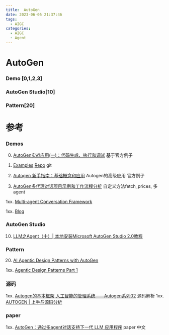 ```yaml
---
title:  AutoGen
date: 2023-06-05 21:37:46
tags:
  - AIGC
categories: 
  - AIGC
  - Agent  
---
```


<p></p>
<!-- more -->

# AutoGen
### Demo [0,1,2,3]

### AutoGen Studio[10]

### Pattern[20]

# 参考
### Demos
0. [AutoGen实战应用(一)：代码生成、执行和调试](https://zhuanlan.zhihu.com/p/671782824)
    基于官方例子

1. [Examples](https://microsoft.github.io/autogen/docs/Examples) 
   [Repo](https://github.com/www6v/AIGC/tree/master/agent/autogen) git

2. [Autogen 新手指南：基础概念和应用](https://zhuanlan.zhihu.com/p/664937747)
    Autogen的高级应用 官方例子

3. [AutoGen多代理对话项目示例和工作流程分析](https://developer.aliyun.com/article/1394332)
    自定义方法fetch_prices,  多agent  

1xx. [Multi-agent Conversation Framework](https://microsoft.github.io/autogen/docs/Use-Cases/agent_chat/)   

1xx. [Blog](https://microsoft.github.io/autogen/blog)

### AutoGen Studio
10. [LLM之Agent（十）| 本地安装Microsoft AutoGen Studio 2.0教程](https://zhuanlan.zhihu.com/p/680797754)

### Pattern
20. [AI Agentic Design Patterns with AutoGen](https://github.com/www6v/deeplearningAI/tree/master/AI%20Agentic%20Design%20Patterns%20with%20AutoGen)

1xx. [Agentic Design Patterns Part 1](https://www.deeplearning.ai/the-batch/how-agents-can-improve-llm-performance/)

### 源码
1xx. [Autogen的基本框架,人工智能的管理系统——Autogen系列02](https://zhuanlan.zhihu.com/p/670586507)
    源码解析
1xx. [AUTOGEN | 上手与源码分析](https://zhuanlan.zhihu.com/p/699819907)    
    
### paper    
1xx. [AutoGen：通过多agent对话支持下一代 LLM 应用程序](https://zhuanlan.zhihu.com/p/660027092) paper 中文

